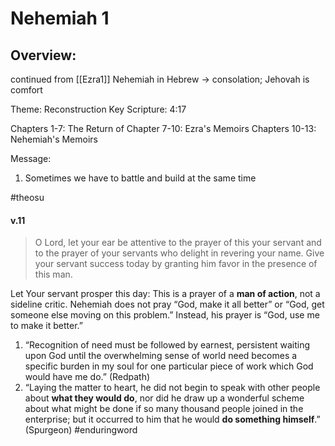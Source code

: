 # Nehemiah 1

## Overview:
continued from [[Ezra1]]
Nehemiah in Hebrew → consolation; Jehovah is comfort

Theme: Reconstruction
Key Scripture: 4:17

Chapters 1-7: The Return of 
Chapter 7-10: Ezra's Memoirs
Chapters 10-13: Nehemiah's Memoirs

Message:
1. Sometimes we have to battle and build at the same time

#theosu

#### v.11
> O Lord, let your ear be attentive to the prayer of this your servant and to the prayer of your servants who delight in revering your name. Give your servant success today by granting him favor in the presence of this man.

Let Your servant prosper this day: This is a prayer of a **man of action**, not a sideline critic. Nehemiah does not pray “God, make it all better” or “God, get someone else moving on this problem.” Instead, his prayer is “God, use me to make it better.”  
1. “Recognition of need must be followed by earnest, persistent waiting upon God until the overwhelming sense of world need becomes a specific burden in my soul for one particular piece of work which God would have me do.” (Redpath)  
1. “Laying the matter to heart, he did not begin to speak with other people about **what they would do**, nor did he draw up a wonderful scheme about what might be done if so many thousand people joined in the enterprise; but it occurred to him that he would **do something himself**.” (Spurgeon)
#enduringword